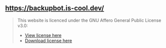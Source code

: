 ## https://backupbot.is-cool.dev/

> This website is licenced under the GNU Affero General Public License v3.0:
> - [View license here](https://github.com/BackupBotlol/backupbot.is-cool.dev/blob/main/LICENSE)
> - [Download license here](https://backupbot.is-cool.dev/LICENSE)
